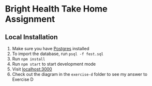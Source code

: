 # Bright Health Take Home Assignment

## Local Installation
1. Make sure you have [Postgres](http://www.postgresql.org/) installed
1. To import the database, run ```psql -f fest.sql```
1. Run ```npm install```
1. Run ```npm start``` to start development mode
1. Visit [localhost:3000](http://localhost:3000/)
1. Check out the diagram in the ```exercise-d``` folder to see my answer to Exercise D

